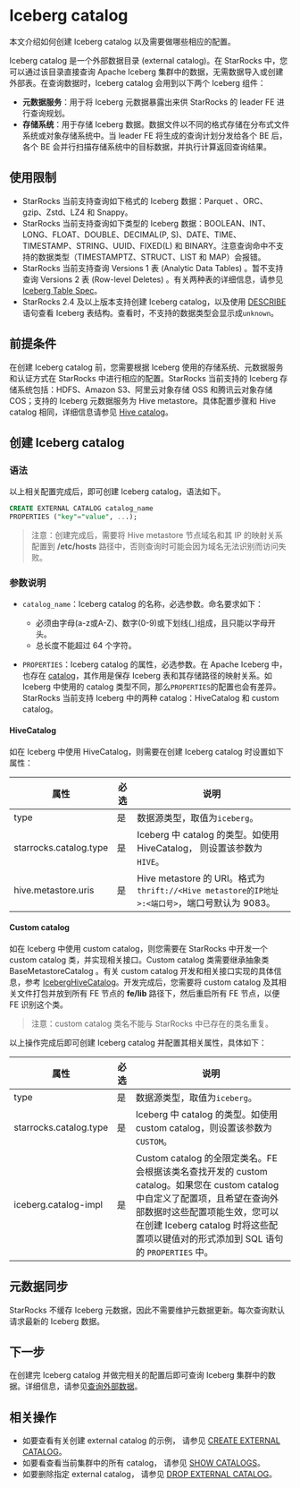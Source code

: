 # Iceberg catalog

本文介绍如何创建 Iceberg catalog 以及需要做哪些相应的配置。

Iceberg catalog 是一个外部数据目录 (external catalog)。在 StarRocks 中，您可以通过该目录直接查询 Apache Iceberg 集群中的数据，无需数据导入或创建外部表。在查询数据时，Iceberg catalog 会用到以下两个 Iceberg 组件：

- **元数据服务**：用于将 Iceberg 元数据暴露出来供 StarRocks 的 leader FE 进行查询规划。
- **存储系统**：用于存储 Iceberg 数据。数据文件以不同的格式存储在分布式文件系统或对象存储系统中。当 leader FE 将生成的查询计划分发给各个 BE 后，各个 BE 会并行扫描存储系统中的目标数据，并执行计算返回查询结果。

## 使用限制

- StarRocks 当前支持查询如下格式的 Iceberg 数据：Parquet 、ORC、gzip、Zstd、LZ4 和 Snappy。
- StarRocks 当前支持查询如下类型的 Iceberg 数据：BOOLEAN、INT、LONG、FLOAT、DOUBLE、DECIMAL(P, S)、DATE、TIME、TIMESTAMP、STRING、UUID、FIXED(L) 和 BINARY。注意查询命中不支持的数据类型（TIMESTAMPTZ、STRUCT、LIST 和 MAP）会报错。
- StarRocks 当前支持查询 Versions 1 表 (Analytic Data Tables) 。暂不支持查询 Versions 2 表 (Row-level Deletes) 。有关两种表的详细信息，请参见 [Iceberg Table Spec](https://iceberg.apache.org/spec/)。
- StarRocks 2.4 及以上版本支持创建 Iceberg catalog，以及使用 [DESCRIBE](/sql-reference/sql-statements/Utility/DESCRIBE.md) 语句查看 Iceberg 表结构。查看时，不支持的数据类型会显示成`unknown`。

## 前提条件

在创建 Iceberg catalog 前，您需要根据 Iceberg 使用的存储系统、元数据服务和认证方式在 StarRocks 中进行相应的配置。StarRocks 当前支持的 Iceberg 存储系统包括：HDFS、Amazon S3、阿里云对象存储 OSS 和腾讯云对象存储 COS；支持的 Iceberg 元数据服务为 Hive metastore。具体配置步骤和 Hive catalog 相同，详细信息请参见 [Hive catalog](../catalog/hive_catalog.md#前提条件)。

## 创建 Iceberg catalog

### 语法

以上相关配置完成后，即可创建 Iceberg catalog，语法如下。

```SQL
CREATE EXTERNAL CATALOG catalog_name 
PROPERTIES ("key"="value", ...);
```

> 注意：创建完成后，需要将 Hive metastore 节点域名和其 IP 的映射关系配置到 **/etc/hosts** 路径中，否则查询时可能会因为域名无法识别而访问失败。

### 参数说明

- `catalog_name`：Iceberg catalog 的名称，必选参数。命名要求如下：
  - 必须由字母(a-z或A-Z)、数字(0-9)或下划线(_)组成，且只能以字母开头。
  - 总长度不能超过 64 个字符。

- `PROPERTIES`：Iceberg catalog 的属性，必选参数。在 Apache Iceberg 中，也存在 [catalog](https://iceberg.apache.org/docs/latest/configuration/#catalog-properties)，其作用是保存 Iceberg 表和其存储路径的映射关系。如 Iceberg 中使用的 catalog 类型不同，那么`PROPERTIES`的配置也会有差异。StarRocks 当前支持 Iceberg 中的两种 catalog：HiveCatalog 和 custom catalog。

#### HiveCatalog

如在 Iceberg 中使用 HiveCatalog，则需要在创建 Iceberg catalog 时设置如下属性：

| **属性**               | **必选** | **说明**                                                     |
| ---------------------- | -------- | ------------------------------------------------------------ |
| type                   | 是       | 数据源类型，取值为`iceberg`。                                |
| starrocks.catalog.type | 是       | Iceberg 中 catalog 的类型。如使用 HiveCatalog， 则设置该参数为`HIVE`。 |
| hive.metastore.uris    | 是       | Hive metastore 的 URI。格式为`thrift://<Hive metastore的IP地址>:<端口号>`，端口号默认为 9083。 |

#### Custom catalog

如在 Iceberg 中使用 custom catalog，则您需要在 StarRocks 中开发一个 custom catalog 类，并实现相关接口。Custom catalog 类需要继承抽象类 BaseMetastoreCatalog 。有关 custom catalog 开发和相关接口实现的具体信息，参考 [IcebergHiveCatalog](https://github.com/StarRocks/starrocks/blob/main/fe/fe-core/src/main/java/com/starrocks/external/iceberg/IcebergHiveCatalog.java)。开发完成后，您需要将 custom catalog 及其相关文件打包并放到所有 FE 节点的 **fe/lib** 路径下，然后重启所有 FE 节点，以便 FE 识别这个类。

> 注意：custom catalog 类名不能与 StarRocks 中已存在的类名重复。

以上操作完成后即可创建 Iceberg catalog 并配置其相关属性，具体如下：

| **属性**               | **必选** | **说明**                                                     |
| ---------------------- | -------- | ------------------------------------------------------------ |
| type                   | 是       | 数据源类型，取值为`iceberg`。                                |
| starrocks.catalog.type | 是       | Iceberg 中 catalog 的类型。如使用 custom catalog，则设置该参数为`CUSTOM`。 |
| iceberg.catalog-impl   | 是       | Custom catalog 的全限定类名。FE 会根据该类名查找开发的 custom catalog。如果您在 custom catalog 中自定义了配置项，且希望在查询外部数据时这些配置项能生效，您可以在创建 Iceberg catalog 时将这些配置项以键值对的形式添加到 SQL 语句的 `PROPERTIES` 中。 |

## 元数据同步

StarRocks 不缓存 Iceberg 元数据，因此不需要维护元数据更新。每次查询默认请求最新的 Iceberg 数据。

## 下一步

在创建完 Iceberg catalog 并做完相关的配置后即可查询 Iceberg 集群中的数据。详细信息，请参见[查询外部数据](../catalog/query_external_data.md)。

## 相关操作

- 如要查看有关创建 external catalog 的示例， 请参见 [CREATE EXTERNAL CATALOG](/sql-reference/sql-statements/data-definition/CREATE%20EXTERNAL%20CATALOG.md)。
- 如要看查看当前集群中的所有 catalog， 请参见 [SHOW CATALOGS](/sql-reference/sql-statements/data-manipulation/SHOW%20CATALOGS.md)。
- 如要删除指定 external catalog， 请参见 [DROP EXTERNAL CATALOG](/sql-reference/sql-statements/data-definition/DROP%20CATALOG.md)。
